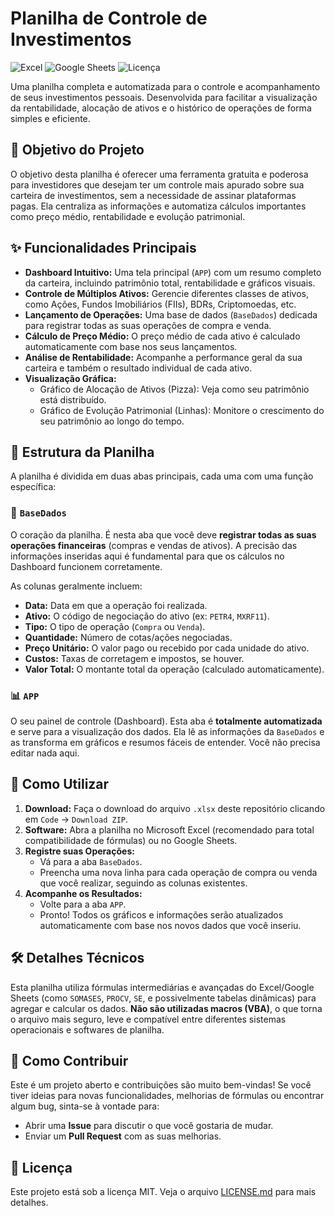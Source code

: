 # Planilha de Controle de Investimentos

![Excel](https://img.shields.io/badge/Microsoft_Excel-217346?style=for-the-badge&logo=microsoft-excel&logoColor=white)
![Google Sheets](https://img.shields.io/badge/Google_Sheets-34A853?style=for-the-badge&logo=google-sheets&logoColor=white)
![Licença](https://img.shields.io/badge/licen%C3%A7a-MIT-blue.svg?style=for-the-badge)

Uma planilha completa e automatizada para o controle e acompanhamento de seus investimentos pessoais. Desenvolvida para facilitar a visualização da rentabilidade, alocação de ativos e o histórico de operações de forma simples e eficiente.

## 🎯 Objetivo do Projeto

O objetivo desta planilha é oferecer uma ferramenta gratuita e poderosa para investidores que desejam ter um controle mais apurado sobre sua carteira de investimentos, sem a necessidade de assinar plataformas pagas. Ela centraliza as informações e automatiza cálculos importantes como preço médio, rentabilidade e evolução patrimonial.

## ✨ Funcionalidades Principais

* **Dashboard Intuitivo:** Uma tela principal (`APP`) com um resumo completo da carteira, incluindo patrimônio total, rentabilidade e gráficos visuais.
* **Controle de Múltiplos Ativos:** Gerencie diferentes classes de ativos, como Ações, Fundos Imobiliários (FIIs), BDRs, Criptomoedas, etc.
* **Lançamento de Operações:** Uma base de dados (`BaseDados`) dedicada para registrar todas as suas operações de compra e venda.
* **Cálculo de Preço Médio:** O preço médio de cada ativo é calculado automaticamente com base nos seus lançamentos.
* **Análise de Rentabilidade:** Acompanhe a performance geral da sua carteira e também o resultado individual de cada ativo.
* **Visualização Gráfica:**
    * Gráfico de Alocação de Ativos (Pizza): Veja como seu patrimônio está distribuído.
    * Gráfico de Evolução Patrimonial (Linhas): Monitore o crescimento do seu patrimônio ao longo do tempo.

## 📂 Estrutura da Planilha

A planilha é dividida em duas abas principais, cada uma com uma função específica:

### 📄 `BaseDados`
O coração da planilha. É nesta aba que você deve **registrar todas as suas operações financeiras** (compras e vendas de ativos). A precisão das informações inseridas aqui é fundamental para que os cálculos no Dashboard funcionem corretamente.

As colunas geralmente incluem:
* **Data:** Data em que a operação foi realizada.
* **Ativo:** O código de negociação do ativo (ex: `PETR4`, `MXRF11`).
* **Tipo:** O tipo de operação (`Compra` ou `Venda`).
* **Quantidade:** Número de cotas/ações negociadas.
* **Preço Unitário:** O valor pago ou recebido por cada unidade do ativo.
* **Custos:** Taxas de corretagem e impostos, se houver.
* **Valor Total:** O montante total da operação (calculado automaticamente).

### 📊 `APP`
O seu painel de controle (Dashboard). Esta aba é **totalmente automatizada** e serve para a visualização dos dados. Ela lê as informações da `BaseDados` e as transforma em gráficos e resumos fáceis de entender. Você não precisa editar nada aqui.

## 🚀 Como Utilizar

1.  **Download:** Faça o download do arquivo `.xlsx` deste repositório clicando em `Code` -> `Download ZIP`.
2.  **Software:** Abra a planilha no Microsoft Excel (recomendado para total compatibilidade de fórmulas) ou no Google Sheets.
3.  **Registre suas Operações:**
    * Vá para a aba `BaseDados`.
    * Preencha uma nova linha para cada operação de compra ou venda que você realizar, seguindo as colunas existentes.
4.  **Acompanhe os Resultados:**
    * Volte para a aba `APP`.
    * Pronto! Todos os gráficos e informações serão atualizados automaticamente com base nos novos dados que você inseriu.

## 🛠️ Detalhes Técnicos

Esta planilha utiliza fórmulas intermediárias e avançadas do Excel/Google Sheets (como `SOMASES`, `PROCV`, `SE`, e possivelmente tabelas dinâmicas) para agregar e calcular os dados. **Não são utilizadas macros (VBA)**, o que torna o arquivo mais seguro, leve e compatível entre diferentes sistemas operacionais e softwares de planilha.

## 🤝 Como Contribuir

Este é um projeto aberto e contribuições são muito bem-vindas! Se você tiver ideias para novas funcionalidades, melhorias de fórmulas ou encontrar algum bug, sinta-se à vontade para:

* Abrir uma **Issue** para discutir o que você gostaria de mudar.
* Enviar um **Pull Request** com as suas melhorias.

## 📜 Licença

Este projeto está sob a licença MIT. Veja o arquivo [LICENSE.md](LICENSE.md) para mais detalhes.
